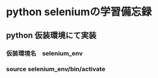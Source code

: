 # python seleniumの学習備忘録

## python 仮装環境にて実装
### 仮装環境名　selenium_env
### source selenium_env/bin/activate

